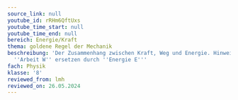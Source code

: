 ```yaml
---
source_link: null
youtube_id: rRHm6QftUxs
youtube_time_start: null
youtube_time_end: null
bereich: Energie/Kraft
thema: goldene Regel der Mechanik
beschreibung: 'Der Zusammenhang zwischen Kraft, Weg und Energie. Hinweis: Den Begriff
  ''Arbeit W'' ersetzen durch ''Energie E'''
fach: Physik
klasse: '8'
reviewed_from: lmh
reviewed_on: 26.05.2024
---
```

